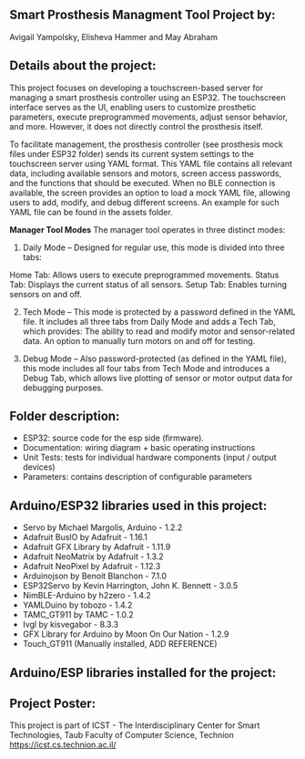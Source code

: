 ## Smart Prosthesis Managment Tool Project by:
Avigail Yampolsky, Elisheva Hammer and May Abraham
  
## Details about the project:
This project focuses on developing a touchscreen-based server for managing a smart prosthesis controller using an ESP32. The touchscreen interface serves as the UI, enabling users to customize prosthetic parameters, execute preprogrammed movements, adjust sensor behavior, and more. However, it does not directly control the prosthesis itself.

To facilitate management, the prosthesis controller (see prosthesis mock files under ESP32 folder) sends its current system settings to the touchscreen server using YAML format. This YAML file contains all relevant data, including available sensors and motors, screen access passwords, and the functions that should be executed. When no BLE connection is available, the screen provides an option to load a mock YAML file, allowing users to add, modify, and debug different screens. An example for such YAML file can be found in the assets folder.

**Manager Tool Modes**
The manager tool operates in three distinct modes:

1. Daily Mode – Designed for regular use, this mode is divided into three tabs:

Home Tab: Allows users to execute preprogrammed movements.
Status Tab: Displays the current status of all sensors.
Setup Tab: Enables turning sensors on and off.

2. Tech Mode – This mode is protected by a password defined in the YAML file. It includes all three tabs from Daily Mode and adds a Tech Tab, which provides:
The ability to read and modify motor and sensor-related data.
An option to manually turn motors on and off for testing.

3. Debug Mode – Also password-protected (as defined in the YAML file), this mode includes all four tabs from Tech Mode and introduces a Debug Tab, which allows live plotting of sensor or motor output data for debugging purposes.



## Folder description:
* ESP32: source code for the esp side (firmware).
* Documentation: wiring diagram + basic operating instructions
* Unit Tests: tests for individual hardware components (input / output devices)
* Parameters: contains description of configurable parameters 

## Arduino/ESP32 libraries used in this project:
* Servo by Michael Margolis, Arduino - 1.2.2
* Adafruit BusIO by Adafruit - 1.16.1
* Adafruit GFX Library by Adafruit - 1.11.9
* Adafruit NeoMatrix by Adafruit - 1.3.2
* Adafruit NeoPixel by Adafruit - 1.12.3
* Arduinojson by Benoit Blanchon - 7.1.0
* ESP32Servo by Kevin Harrington, John K. Bennett - 3.0.5
* NimBLE-Arduino by h2zero - 1.4.2
* YAMLDuino by tobozo - 1.4.2
* TAMC_GT911 by TAMC - 1.0.2
* Ivgl by kisvegabor - 8.3.3
* GFX Library for Arduino by Moon On Our Nation - 1.2.9
* Touch_GT911 (Manually installed, ADD REFERENCE)


## Arduino/ESP libraries installed for the project:




## Project Poster:
 
This project is part of ICST - The Interdisciplinary Center for Smart Technologies, Taub Faculty of Computer Science, Technion
https://icst.cs.technion.ac.il/
